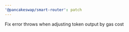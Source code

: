 ```yaml
---
'@pancakeswap/smart-router': patch
---
```


Fix error throws when adjusting token output by gas cost
